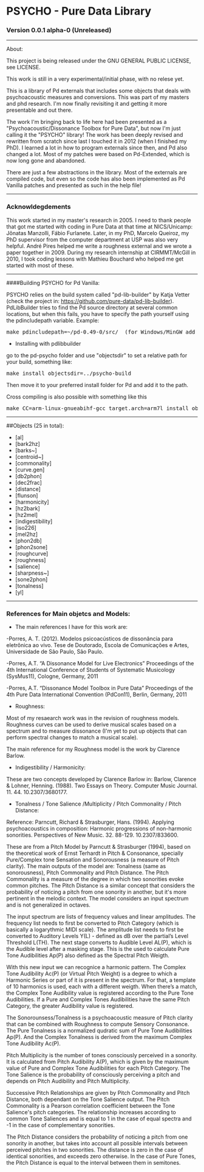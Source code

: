 # PSYCHO - Pure Data Library

### Version 0.0.1 alpha-0 (Unreleased)

--------------------------------------------------------------------------

About: 

This project is being released under the GNU GENERAL PUBLIC LICENSE, see LICENSE.

This work is still in a very experimental/initial phase, with no relese yet.

This is a library of Pd externals that includes some objects that deals with psychoacoustic measures and conversions. This was part of my masters and phd research. I'm now finally revisiting it and getting it more presentable and out there. 

The work I'm bringing back to life here had been presented as a "Psychoacoustic/Dissonance Toolbox for Pure Data", but now I'm just calling it the "PSYCHO" library! The work has been deeply revised and rewritten from scratch since last I touched it in 2012 (when I finished my PhD). I learned a lot in how to program externals since then, and Pd also changed a lot. Most of my patches were based on Pd-Extended, which is now long gone and abandoned. 

There are just a few abstractions in the library. Most of the externals are compiled code, but even so the code has also been  implemented as Pd Vanilla patches and presented as such in the help file!

--------------------------------------------------------------------------

### Acknowldegdements

This work started in my master's research in 2005. I need to thank people that got me started with coding in Pure Data at that time at NICS/Unicamp: Jônatas Manzolli, Fábio Furlanete. Later, in my PhD, Marcelo Queiroz, my PhD supervisor from the computer department at USP was also very helpful. André Pires helped me write a roughness external and we wrote a paper together in 2009.  During my research internship at CIRMMT/McGill in 2010, I took coding lessons with Mathieu Bouchard who helped me get started with most of these. 

--------------------------------------------------------------------------

####Building PSYCHO for Pd Vanilla:

PSYCHO relies on the build system called "pd-lib-builder" by Katja Vetter (check the project in: <https://github.com/pure-data/pd-lib-builder>). PdLibBuilder tries to find the Pd source directory at several common locations, but when this fails, you have to specify the path yourself using the pdincludepath variable. Example:

<pre>make pdincludepath=~/pd-0.49-0/src/  (for Windows/MinGW add 'pdbinpath=~/pd-0.49-0/bin/)</pre>

* Installing with pdlibbuilder

go to the pd-psycho folder and use "objectsdir" to set a relative path for your build, something like:

<pre>make install objectsdir=../psycho-build</pre>

Then move it to your preferred install folder for Pd and add it to the path.

Cross compiling is also possible with something like this

<pre>make CC=arm-linux-gnueabihf-gcc target.arch=arm7l install objectsdir=../</pre>

--------------------------------------------------------------------------

##Objects (25 in total):

- [al]
- [bark2hz]
- [barks~]
- [centroid~]
- [commonality]
- [curve.gen]
- [db2phon]
- [dec2frac]
- [distance]
- [flunson]
- [harmonicity]
- [hz2bark]
- [hz2mel]
- [indigestibility]
- [iso226]
- [mel2hz]
- [phon2db]
- [phon2sone]
- [roughcurve]
- [roughness]
- [salience]
- [sharpness~]
- [sone2phon]
- [tonalness]
- [yl]

--------------------------------------------------------------------------

### References for Main objetcs and Models:

- The main references I have for this work are:

-Porres, A. T. (2012). Modelos psicoacústicos de dissonância para eletrônica ao vivo. Tese de Doutorado, Escola de Comunicações e Artes, Universidade de São Paulo, São Paulo. 

-Porres, A.T. “A Dissonance Model for Live Electronics” Proceedings of the 4th International Conference of Students of Systematic Musicology (SysMus11), Cologne, Germany, 2011 

-Porres, A.T. “Dissonance Model Toolbox in Pure Data” Proceedings of the 4th Pure Data International Convention (PdCon11), Berlin, Germany, 2011  

- Roughness:

Most of my resaearch work was in the revision of roughness models. Roughness curves can be used to derive musical scales based on a spectrum and to measure dissonance (I'm yet to put up objects that can perform spectral changes to match a musical scale).

The main reference for my Roughness model is the work by Clarence Barlow.

- Indigestibility / Harmonicity:

These are two concepts developed by Clarence Barlow in: Barlow, Clarence & Lohner, Henning. (1988). Two Essays on Theory. Computer Music Journal. 11. 44. 10.2307/3680177. 

- Tonalness / Tone Salience  /Multiplicity / Pitch Commonality / Pitch Distance: 

Reference: Parncutt, Richard & Strasburger, Hans. (1994). Applying psychoacoustics in composition: Harmonic progressions of non-harmonic sonorities. Perspectives of New Music. 32. 88-129. 10.2307/833600. 

These are from a Pitch Model by Parncutt & Strasburger (1994), based on the theoretical work of Ernst Terhardt in Pitch & Consonance, specially Pure/Complex tone Sensation and Sonorousness (a measure of Pitch clarity). The main outputs of the model are: Tonalness (same as sonorousness), Pitch Commonality and Pitch Distance. The Pitch Commonality is a measure of the degree in which two sonorities evoke common pitches. The Pitch Distance is a similar concept that considers the probability of noticing a pitch from one sonority in another, but it's more pertinent in the melodic context. The model considers an input spectrum and is not generalized in octaves.

The input spectrum are lists of frequency values and linear amplitudes. The frequency list needs to first be converted to Pitch Category (which is basically a logarythmic MIDI scale). The amplitude list needs to first be converted to Auditory Levels Y(L) - defined as dB over the partial’s Level Threshold L(TH). The next stage converts to Audible Level AL(P), which is the Audible level after a masking stage. This is the used to calculate Pure Tone Audibilities Ap(P) also defined as the Spectral Pitch Weigth.

With this new input we can recognice a harmonic pattern. The Complex Tone Audibility Ac(P) (or Virtual Pitch Weight) is a degree to which a Harmonic Series or part of it is present in the spectrum. For that, a template of 10 harmonics is used, each with a different weigth. When there’s a match, the Complex Tone Audibility value is registered according to the Pure Tone Audibilities. If a Pure and Complex Tones Audibilities have the same Pitch Category, the greater Audibility value is registered.

The Sonorounsess/Tonalness is a psychoacoustic measure of Pitch clarity that can be combined with Roughness to compute Sensory Consonance. The Pure Tonalness is a normalized qudratic sum of Pure Tone Audibilities Ap(P). And the Complex Tonalness is derived from the maximum Complex Tone Audibility Ac(P).

Pitch Multiplicity is the number of tones consciously perceived in a sonority. It is calculated from Pitch Audibility A(P), which is given by the maximum value of Pure and Complex Tone Audibilities for each Pitch Category. The Tone Salience is the probability of consciously perceiving a pitch and depends on Pitch Audibility and Pitch Multiplicity. 

Successive Pitch Relationships are given by Pitch Commonality and Pitch Distance, both dependant on the Tone Salience output. The Pitch Commonality is a Pearson correlation coefficient between the Tone Salience's pitch categories. The relationship increases according to common Tone Saliences and is equal to 1 in the case of equal spectra and -1 in the case of complementary sonorities. 

The Pitch Distance considers the probability of noticing a pitch from one sonority in another, but takes into account all possible intervals between perceived pitches in two sonorities.  The distance is zero in the case of identical sonorities, and exceeds zero otherwise. In the case of Pure Tones, the Pitch Distance is equal to the interval between them in semitones.



